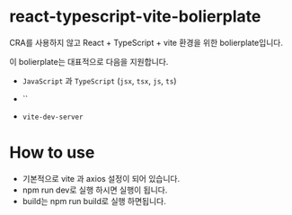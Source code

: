 # react-typescript-vite-bolierplate

CRA를 사용하지 않고 React + TypeScript + vite 환경을 위한 bolierplate입니다.

이 bolierplate는 대표적으로 다음을 지원합니다.

- `JavaScript` 과 `TypeScript`
  (`jsx`, `tsx`, `js`, `ts`)

- `` 
- `vite-dev-server`


# How to use
- 기본적으로 vite 과 axios 설정이 되어 있습니다.
- npm run dev로 실행 하시면 실행이 됩니다.
- build는 npm run build로 실행 하면됩니다.

